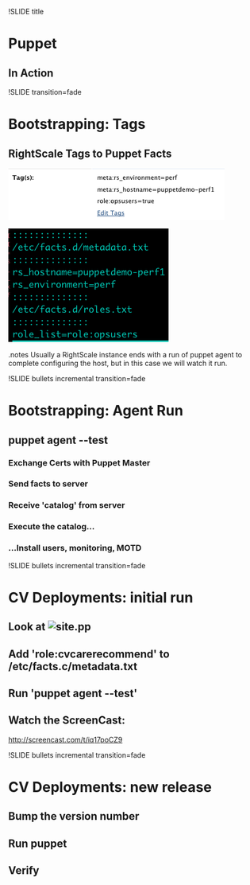 !SLIDE title

# Puppet #

## In Action ##

!SLIDE transition=fade

# Bootstrapping: Tags #

## RightScale Tags to Puppet Facts ##

![RightScale Tags](rs_tags.png)

![etc_facts_d](etc_facts_d.png)

.notes Usually a RightScale instance ends with a run of puppet agent to
complete configuring the host, but in this case we will watch it run.

!SLIDE bullets incremental transition=fade

# Bootstrapping: Agent Run #

## puppet agent --test ##

### Exchange Certs with Puppet Master
### Send facts to server
### Receive 'catalog' from server
### Execute the catalog...
### ...Install users, monitoring, MOTD




!SLIDE bullets incremental transition=fade

# CV Deployments: initial run #

## Look at ![site.pp](cvrecommend_site.png)
## Add 'role:cvcarerecommend' to /etc/facts.c/metadata.txt
## Run 'puppet agent --test'
## Watch the ScreenCast:

http://screencast.com/t/iq17poCZ9



!SLIDE bullets incremental transition=fade

# CV Deployments: new release #

## Bump the version number
## Run puppet
## Verify



